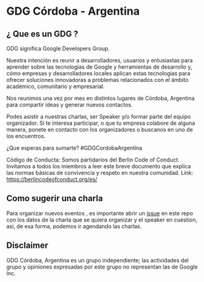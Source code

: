 # GDG Córdoba - Argentina

## ¿ Que es un GDG ?

GDG significa Google Developers Group.

Nuestra intención es reunir a desarrolladores, usuarios y entusiastas para aprender sobre las tecnologías de Google y herramientas de desarrollo y, cómo empresas y desarrolladores locales aplican estas tecnologías para ofrecer soluciones innovadoras a problemas relacionados con el ámbito académico, comunitario y empresarial.

Nos reunimos una vez por mes en distintos lugares de Córdoba, Argentina para compartir ideas y generar nuevos contactos.

Podes asistir a nuestras charlas, ser Speaker y/o formar parte del equipo organizador. Si te interesa participar, o que tu empresa colabore de alguna manera, ponete en contacto con los organizadores o buscanos en uno de los encuentros.

¿Que esperas para sumarte? #GDGCordobaArgentina

Código de Conducta: Somos partidarios del Berlin Code of Conduct. Invitamos a todos los miembros a leer este breve documento que explica las normas básicas de convivencia y respeto en nuestra comunidad. Link: https://berlincodeofconduct.org/es/

## Como sugerir una charla

Para organizar nuevos eventos , es importante abrir un [issue](https://github.com/gdgcordobaarg/TechTalks/issues) en este repo con los datos de la charla que se quiera organizar y el speaker en cuestion, asi, de esa forma, podemos ir agendando las charlas.

## Disclaimer

GDG Córdoba, Argentina es un grupo independiente; las actividades del grupo y opiniones expresadas por este grupo no representan las de Google Inc.
